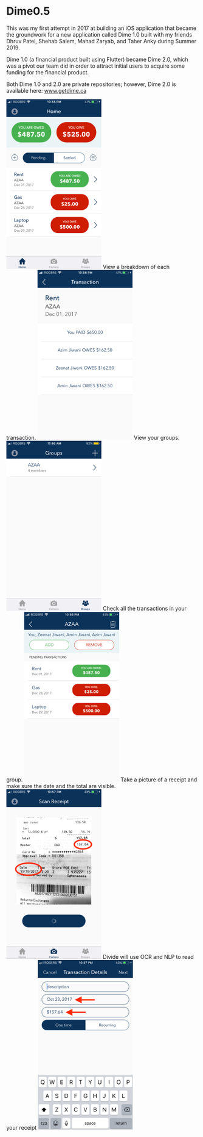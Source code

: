 # Dime0.5

This was my first attempt in 2017 at building an iOS application that became the groundwork for a new
application called Dime 1.0 built with my friends Dhruv Patel, Shehab Salem, Mahad Zaryab, and Taher Anky 
during Summer 2019.

Dime 1.0 (a financial product built using Flutter) became Dime 2.0, which was a pivot our team did in order to attract initial users to acquire some funding for the financial product.

Both Dime 1.0 and 2.0 are private repositories; however, Dime 2.0 is available here: www.getdime.ca

<img src="home.PNG" width="250">
View a breakdown of each transaction.
<img src="transactionDetails.PNG" width="250">
View your groups.
<img src="groups.PNG" width="250">
Check all the transactions in your group.
<img src="groupTransactions.PNG" width="250">
Take a picture of a receipt and make sure the date and the total are visible.
<img src="scan.PNG" width="250">
Divide will use OCR and NLP to read your receipt
<img src="scanResult.PNG" width="250">


